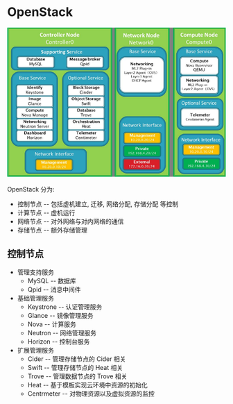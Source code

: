 # OpenStack

![Openstack-知识框架](OpenStack-知识框架.png)

OpenStack 分为:
- 控制节点 -- 包括虚机建立, 迁移, 网络分配, 存储分配 等控制
- 计算节点 -- 虚机运行
- 网络节点 -- 对外网络与对内网络的通信
- 存储节点 -- 额外存储管理

## 控制节点

- 管理支持服务
  - MySQL -- 数据库
  - Qpid -- 消息中间件
- 基础管理服务
  - Keystrone -- 认证管理服务
  - Glance -- 镜像管理服务
  - Nova -- 计算服务
  - Neutron -- 网络管理服务
  - Horizon -- 控制台服务
- 扩展管理服务
  - Cider -- 管理存储节点的 Cider 相关
  - Swift -- 管理存储节点的 Heat 相关
  - Trove -- 管理数据节点的 Trove 相关
  - Heat -- 基于模板实现云环境中资源的初始化
  - Centrmeter -- 对物理资源以及虚拟资源的监控

